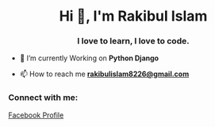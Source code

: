 <h1 align="center">Hi 👋, I'm Rakibul Islam</h1>
<h3 align="center">I love to learn, I love to code.</h3>

- 🌱 I’m currently Working on **Python Django**

- 📫 How to reach me **rakibulislam8226@gmail.com**

<h3 align="left">Connect with me:</h3>
  <a href="https://www.facebook.com/rakibkhan9065/" target="_blank">Facebook Profile</a>
<p align="left"></p>


